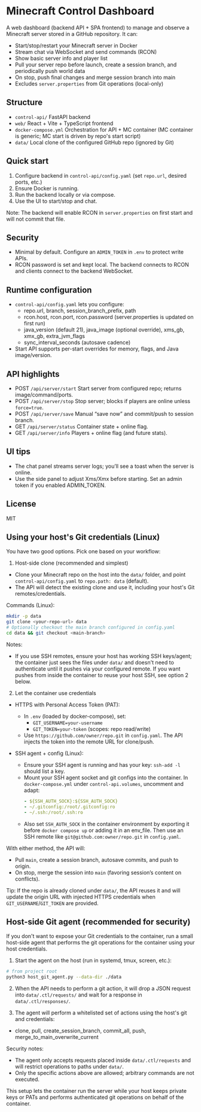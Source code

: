 # Minecraft Control Dashboard

A web dashboard (backend API + SPA frontend) to manage and observe a Minecraft server stored in a GitHub repository. It can:

- Start/stop/restart your Minecraft server in Docker
- Stream chat via WebSocket and send commands (RCON)
- Show basic server info and player list
- Pull your server repo before launch, create a session branch, and periodically push world data
- On stop, push final changes and merge session branch into main
- Excludes `server.properties` from Git operations (local-only)

## Structure

- `control-api/` FastAPI backend
- `web/` React + Vite + TypeScript frontend
- `docker-compose.yml` Orchestration for API + MC container (MC container is generic; MC start is driven by repo's start script)
- `data/` Local clone of the configured GitHub repo (ignored by Git)

## Quick start

1. Configure backend in `control-api/config.yaml` (set `repo.url`, desired ports, etc.)
2. Ensure Docker is running.
3. Run the backend locally or via compose.
4. Use the UI to start/stop and chat.

Note: The backend will enable RCON in `server.properties` on first start and will not commit that file.

## Security

- Minimal by default. Configure an `ADMIN_TOKEN` in `.env` to protect write APIs.
- RCON password is set and kept local. The backend connects to RCON and clients connect to the backend WebSocket.

## Runtime configuration

- `control-api/config.yaml` lets you configure:
  - repo.url, branch, session_branch_prefix, path
  - rcon.host, rcon.port, rcon.password (server.properties is updated on first run)
  - java_version (default 21), java_image (optional override), xms_gb, xmx_gb, extra_jvm_flags
  - sync_interval_seconds (autosave cadence)
- Start API supports per-start overrides for memory, flags, and Java image/version.

## API highlights

- POST `/api/server/start` Start server from configured repo; returns image/command/ports.
- POST `/api/server/stop` Stop server; blocks if players are online unless `force=true`.
- POST `/api/server/save` Manual “save now” and commit/push to session branch.
- GET `/api/server/status` Container state + online flag.
- GET `/api/server/info` Players + online flag (and future stats).

## UI tips

- The chat panel streams server logs; you’ll see a toast when the server is online.
- Use the side panel to adjust Xms/Xmx before starting. Set an admin token if you enabled ADMIN_TOKEN.

## License

MIT

## Using your host's Git credentials (Linux)

You have two good options. Pick one based on your workflow:

1. Host-side clone (recommended and simplest)

- Clone your Minecraft repo on the host into the `data/` folder, and point `control-api/config.yaml` to `repo.path: data` (default).
- The API will detect the existing clone and use it, including your host's Git remotes/credentials.

Commands (Linux):

```bash
mkdir -p data
git clone <your-repo-url> data
# Optionally checkout the main branch configured in config.yaml
cd data && git checkout <main-branch>
```

Notes:

- If you use SSH remotes, ensure your host has working SSH keys/agent; the container just sees the files under `data/` and doesn't need to authenticate until it pushes via your configured remote. If you want pushes from inside the container to reuse your host SSH, see option 2 below.

2. Let the container use credentials

- HTTPS with Personal Access Token (PAT):

  - In `.env` (loaded by docker-compose), set:
    - `GIT_USERNAME=your-username`
    - `GIT_TOKEN=your-token` (scopes: repo read/write)
  - Use `https://github.com/owner/repo.git` in `config.yaml`. The API injects the token into the remote URL for clone/push.

- SSH agent + config (Linux):
  - Ensure your SSH agent is running and has your key: `ssh-add -l` should list a key.
  - Mount your SSH agent socket and git configs into the container. In `docker-compose.yml` under `control-api.volumes`, uncomment and adapt:
    ```yaml
    - ${SSH_AUTH_SOCK}:${SSH_AUTH_SOCK}
    - ~/.gitconfig:/root/.gitconfig:ro
    - ~/.ssh:/root/.ssh:ro
    ```
  - Also set `SSH_AUTH_SOCK` in the container environment by exporting it before `docker compose up` or adding it in an env_file. Then use an SSH remote like `git@github.com:owner/repo.git` in `config.yaml`.

With either method, the API will:

- Pull `main`, create a session branch, autosave commits, and push to origin.
- On stop, merge the session into `main` (favoring session’s content on conflicts).

Tip: If the repo is already cloned under `data/`, the API reuses it and will update the origin URL with injected HTTPS credentials when `GIT_USERNAME`/`GIT_TOKEN` are provided.

## Host-side Git agent (recommended for security)

If you don't want to expose your Git credentials to the container, run a small host-side agent that performs the git operations for the container using your host credentials.

1. Start the agent on the host (run in systemd, tmux, screen, etc.):

```bash
# from project root
python3 host_git_agent.py --data-dir ./data
```

2. When the API needs to perform a git action, it will drop a JSON request into `data/.ctl/requests/` and wait for a response in `data/.ctl/responses/`.

3. The agent will perform a whitelisted set of actions using the host's git and credentials:

- clone, pull, create_session_branch, commit_all, push, merge_to_main_overwrite_current

Security notes:

- The agent only accepts requests placed inside `data/.ctl/requests` and will restrict operations to paths under `data/`.
- Only the specific actions above are allowed; arbitrary commands are not executed.

This setup lets the container run the server while your host keeps private keys or PATs and performs authenticated git operations on behalf of the container.
